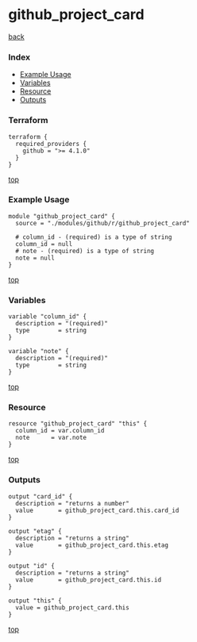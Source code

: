 # github_project_card

[back](../github.md)

### Index

- [Example Usage](#example-usage)
- [Variables](#variables)
- [Resource](#resource)
- [Outputs](#outputs)

### Terraform

```hcl
terraform {
  required_providers {
    github = ">= 4.1.0"
  }
}
```

[top](#index)

### Example Usage

```hcl
module "github_project_card" {
  source = "./modules/github/r/github_project_card"

  # column_id - (required) is a type of string
  column_id = null
  # note - (required) is a type of string
  note = null
}
```

[top](#index)

### Variables

```hcl
variable "column_id" {
  description = "(required)"
  type        = string
}

variable "note" {
  description = "(required)"
  type        = string
}
```

[top](#index)

### Resource

```hcl
resource "github_project_card" "this" {
  column_id = var.column_id
  note      = var.note
}
```

[top](#index)

### Outputs

```hcl
output "card_id" {
  description = "returns a number"
  value       = github_project_card.this.card_id
}

output "etag" {
  description = "returns a string"
  value       = github_project_card.this.etag
}

output "id" {
  description = "returns a string"
  value       = github_project_card.this.id
}

output "this" {
  value = github_project_card.this
}
```

[top](#index)